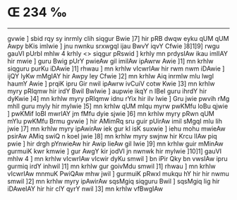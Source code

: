 # Œ 234 ‰
---
gvwie ] sbid rqy sy inrmly clih siqgur Bwie ]7] hir pRB dwqw eyku
qUM qUM Awpy bKis imlwie ] jnu nwnku srxwgqI ijau BwvY iqvY Cfwie
]8]1]9]
rwgu gauVI pUrbI mhlw 4 krhly <> siqgur pRswid ]
krhly mn prdysIAw ikau imlIAY hir mwie ] guru Bwig pUrY pwieAw gil
imilAw ipAwrw Awie ]1] mn krhlw siqguru purKu iDAwie ]1] rhwau ]
mn krhlw vIcwrIAw hir rwm nwm iDAwie ] ijQY lyKw mMgIAY hir Awpy
ley Cfwie ]2] mn krhlw Aiq inrmlw mlu lwgI haumY Awie ] prqiK
ipru Gir nwil ipAwrw ivCuiV cotw Kwie ]3] mn krhlw myry pRIqmw hir
irdY Bwil Bwlwie ] aupwie ikqY n lBeI guru ihrdY hir dyKwie ]4] mn
krhlw myry pRIqmw idnu rYix hir ilv lwie ] Gru jwie pwvih rMg mhlI
guru myly hir mylwie ]5] mn krhlw qUM mIqu myrw pwKMfu loBu qjwie ]
pwKMif loBI mwrIAY jm fMfu dyie sjwie ]6] mn krhlw myry pRwn qUM mYlu
pwKMfu Brmu gvwie ] hir AMimRq sru guir pUirAw imil sMgqI mlu lih jwie
]7] mn krhlw myry ipAwirAw iek gur kI isK suxwie ] iehu mohu
mwieAw psirAw AMiq swiQ n koeI jwie ]8] mn krhlw myry swjnw hir
Krcu lIAw piq pwie ] hir drgh pYnwieAw hir Awip lieAw gil lwie
]9] mn krhlw guir mMinAw gurmuiK kwr kmwie ] gur AwgY kir jodVI
jn nwnwk hir mylwie ]10]1] gauVI mhlw 4 ] mn krhlw vIcwrIAw
vIcwir dyKu smwil ] bn iPir Qky bn vwsIAw ipru gurmiq irdY inhwil
]1] mn krhlw gur goivMdu smwil ]1] rhwau ] mn krhlw vIcwrIAw
mnmuK PwiQAw mhw jwil ] gurmuiK pRwxI mukqu hY hir hir nwmu smwil
]2] mn krhlw myry ipAwirAw sqsMgiq siqguru Bwil ] sqsMgiq lig
hir iDAweIAY hir hir clY qyrY nwil ]3] mn krhlw vfBwgIAw
####
